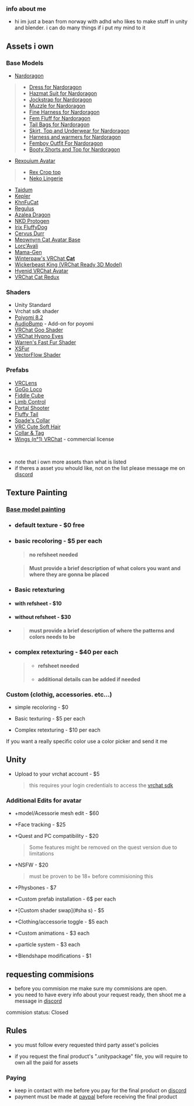 ### info about me

* hi im just a bean from norway with adhd who likes to make stuff in unity and blender. i can do many things if i put my mind to it

## Assets i own

### Base Models

* [Nardoragon](https://nardoiri.gumroad.com/l/Nardoragon)

>* [Dress for Nardoragon](https://polycrow.gumroad.com/l/NardDress)
>* [Hazmat Suit for Nardoragon](https://polycrow.gumroad.com/l/NardHazmat)
>* [Jockstrap for Nardoragon](https://polycrow.gumroad.com/l/NardJock)
>* [Muzzle for Nardoragon](https://polycrow.gumroad.com/l/NardMuzzle)
>* [Fine Harness for Nardoragon](https://polycrow.gumroad.com/l/NardFineHarness)
>* [Fem Fluff for Nardoragon](https://polycrow.gumroad.com/l/FemFluff)
>* [Tail Bags for Nardoragon](https://polycrow.gumroad.com/l/TailBags)
>* [Skirt, Top and Underwear for Nardoragon](https://polycrow.gumroad.com/l/NardSkirt)
>* [Harness and warmers for Nardoragon](https://polycrow.gumroad.com/l/rElDH)
>* [Femboy Outfit For Nardoragon](https://alfyb.gumroad.com/l/femboy)
>* [Booty Shorts and Top for Nardoragon](https://alfyb.gumroad.com/l/shorts)

* [Rexouium Avatar](https://rezilloryker.gumroad.com/l/MYutV)

>* [Rex Crop top](https://kiwidox.gumroad.com/l/wksHU)
>* [Neko Lingerie](https://scorpius.gumroad.com/l/Wnfby)

* [Taidum](https://irix.gumroad.com/l/DpDFe)
* [Kepler](https://booth.pm/en/items/3000412)
* [KhnFuCat](https://cyangryphon.gumroad.com/l/KhnFuCat)
* [Regulus](https://booth.pm/en/items/2365403)
* [Azalea Dragon](https://foxipaws.gumroad.com/l/Azalea)
* [NKD Protogen](https://nukude.gumroad.com/l/ueLiW)
* [Irix FluffyDog](https://irix.gumroad.com/l/bikcyg)
* [Cervus Durr](https://rezilloryker.gumroad.com/l/Cervus)
* [Meownyrn Cat Avatar Base](https://frostkittypaw.gumroad.com/l/meownyrn)
* [Lorc'Avali](https://lorcanvr.gumroad.com/l/lorcavali)
* [Mama-Gen](https://ghostly.gumroad.com/l/mamagen)
* [Winterpaw's VRChat **Cat**](https://juliawinterpaw.gumroad.com/l/vrchatcat)
* [Wickerbeast King (VRChat Ready 3D Model)](https://jinapark.gumroad.com/l/JinsWickerbeast)
* [Hyenid VRChat Avatar](https://alber.gumroad.com/l/Hyenid)
* [VRChat Cat Redux](https://xtosca.gumroad.com/l/ToscaCat)

### Shaders

* Unity Standard
* Vrchat sdk shader
* [Poiyomi 8.2](https://www.patreon.com/poiyomi/posts)
* [AudioBump](https://angriestscv.gumroad.com/l/AudioBump) - Add-on for poyomi
* [VRChat Goo Shader](https://valuef.gumroad.com/l/goo)
* [VRChat Hypno Eyes](https://valuef.gumroad.com/l/hypno-eyes)
* [Warren's Fast Fur Shader](https://warrenwolfy.gumroad.com/l/atntv)
* [XSFur](https://booth.pm/en/items/1084711)
* [VectorFlow Shader](https://booth.pm/en/items/2764661)

### Prefabs

* [VRCLens](https://hirabiki.gumroad.com/l/rpnel)
* [GoGo Loco](https://franadavrc.gumroad.com/l/gogoloco)
* [Fiddle Cube](https://liindy.gumroad.com/l/FiddleCube)
* [Limb Control](https://dreadrith.gumroad.com/l/LBControl)
* [Portal Shooter](https://illuminatedvr.gumroad.com/l/Portal)
* [Fluffy Tail](https://novaicnight.gumroad.com/l/fluffytail)
* [Spade's Collar](https://spade.gumroad.com/l/Collar)
* [VRC Cute Soft Hair](https://aidenart.gumroad.com/l/xxawse)
* [Collar & Tag](https://beanshep.gumroad.com/l/CollarTag)
* [Wings (n°1) VRChat](https://gell3d.gumroad.com/l/wings1) - commercial license

<br>

* note that i own more assets than what is listed
* if theres a asset you whould like, not on the list please message me on [discord](https://discord.com/invite/QhdKbZzw)

## Texture Painting

### [Base model painting](#base-models)

* ### default texture - $0 free

* ### basic recoloring - $5 per each

    > #### no refsheet needed

    > #### Must provide a brief description of what colors you want and where they are gonna be placed

* ### Basic retexturing

* #### with refsheet - $10

* #### without refsheet - $30

* > #### must provide a brief description of where the patterns and colors needs to be

* ### complex retexturing - $40 per each

    > * #### refsheet needed
    >
    > * #### additional details can be added if needed

### Custom (clothig, accessories. etc...)

* simple recoloring - $0

* Basic texturing - $5 per each

* Complex retexturing - $10 per each

If you want a really specific color use a color picker and send it me

## Unity

* Upload to your vrchat account - $5
    >this requires your login credentials to access the [vrchat sdk](https://creators.vrchat.com/sdk/)

### Additional Edits for avatar

* +model/Acessorie mesh edit - $60

* +Face tracking - $25

* +Quest and PC compatibility - $20

    > Some features might be removed on the quest version due to limitations

* +NSFW - $20
    > must be proven to be 18+ before commisioning this

* +Physbones - $7

* +Custom prefab installation - 6$ per each

* +[Custom shader swap](#sha    s) - $5

* +Clothing/accessorie toggle - $5 each

* +Custom animations - $3 each

* +particle system - $3 each

* +Blendshape modifications - $1

## requesting commisions

* before you commision me make sure my commisions are open.
* you need to have every info about your request ready, then shoot me a message in [discord](https://discord.com/invite/QhdKbZzw)

commision status: Closed

## Rules

* you must follow every requested third party asset's policies

* if you request the final product's ".unitypackage" file, you will require to own all the paid for assets

### Paying

* keep in contact with me before you pay for the final product on [discord](https://discord.com/invite/QhdKbZzw)
* payment must be made at [paypal](https://paypal.me/splatzie) before receiving the final product
